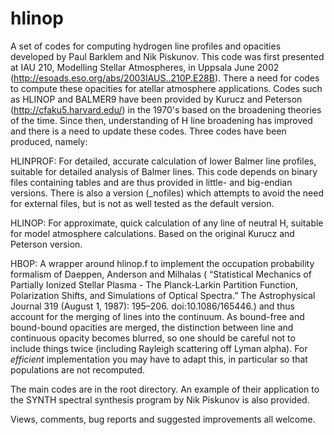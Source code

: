 # hlinop

A set of codes for computing hydrogen line profiles and opacities developed by Paul Barklem and Nik Piskunov.  This code was first presented at IAU 210, Modelling Stellar Atmospheres, in Uppsala June 2002 (http://esoads.eso.org/abs/2003IAUS..210P.E28B). There a need for codes to compute these opacities for atellar atmosphere applications. Codes such as HLINOP and BALMER9 have been provided by Kurucz and Peterson (http://cfaku5.harvard.edu/) in the 1970's based on the broadening theories of the time.  Since then, understanding of H line broadening has improved and there is a need to update these codes. Three codes have been produced, namely:

HLINPROF: For detailed, accurate calculation of lower Balmer line profiles, suitable for detailed analysis of Balmer lines.  This code depends on binary files containing tables and are thus provided in little- and big-endian versions.  There is also a version (_nofiles) which attempts to avoid the need for external files, but is not as well tested as the default version.

HLINOP: For approximate, quick calculation of any line of neutral H, suitable for model atmosphere calculations.  Based on the original Kurucz and Peterson version.

HBOP: A wrapper around hlinop.f to implement the occupation probability formalism of Daeppen, Anderson and Milhalas ( “Statistical Mechanics of Partially Ionized Stellar Plasma - The Planck-Larkin Partition Function, Polarization Shifts, and Simulations of Optical Spectra.” The Astrophysical Journal 319 (August 1, 1987): 195–206. doi:10.1086/165446.) and thus account for the merging of lines into the continuum.  As bound-free and bound-bound opacities are merged, the distinction between line and continuous opacity becomes blurred, so one should be careful not to include things twice (including Rayleigh scattering off Lyman alpha). For *efficient* implementation you may have to adapt this, in particular so that populations are not recomputed.

The main codes are in the root directory.  An example of their application to the SYNTH spectral synthesis program by Nik Piskunov is also provided.

Views, comments, bug reports and suggested improvements all welcome.



